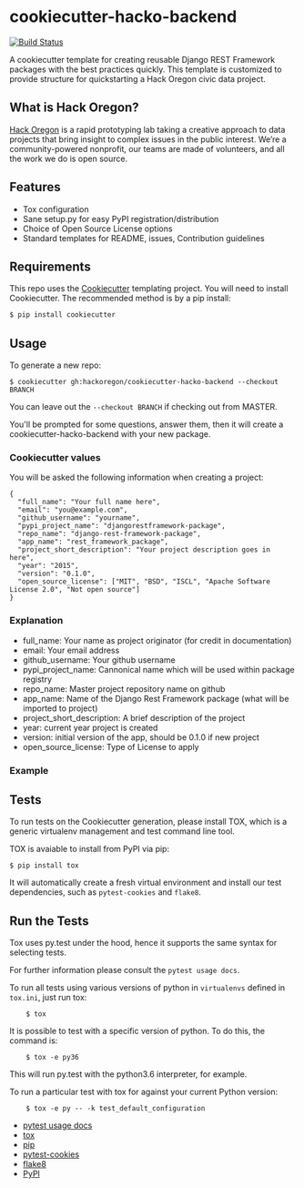 # cookiecutter-hacko-backend

[![Build Status](https://travis-ci.org/hackoregon/cookiecutter-hacko-backend.svg?branch=master)](https://travis-ci.org/hackoregon/cookiecutter-hacko-backend)

A cookiecutter template for creating reusable Django REST Framework packages with the best practices quickly. This template is customized to provide structure for quickstarting a Hack Oregon civic data project.

## What is Hack Oregon?

[Hack Oregon](http://www.hackoregon.org/) is a rapid prototyping lab taking a creative approach to data projects that bring insight to complex issues in the public interest. We’re a community-powered nonprofit, our teams are made of volunteers, and all the work we do is open source.

## Features

- Tox configuration
- Sane setup.py for easy PyPI registration/distribution
- Choice of Open Source License options
- Standard templates for README, issues, Contribution guidelines

## Requirements

This repo uses the [Cookiecutter](https://cookiecutter.readthedocs.io/en/latest/) templating project. You will need to install Cookiecutter. The recommended method is by a pip install:

```bash
$ pip install cookiecutter
```

## Usage

To generate a new repo:

```
$ cookiecutter gh:hackoregon/cookiecutter-hacko-backend --checkout BRANCH
```

You can leave out the `--checkout BRANCH` if checking out from MASTER.

You'll be prompted for some questions, answer them, then it will create a cookiecutter-hacko-backend with your new package.

### Cookiecutter values

You will be asked the following information when creating a project:

```
{
  "full_name": "Your full name here",
  "email": "you@example.com",
  "github_username": "yourname",
  "pypi_project_name": "djangorestframework-package",
  "repo_name": "django-rest-framework-package",
  "app_name": "rest_framework_package",
  "project_short_description": "Your project description goes in here",
  "year": "2015",
  "version": "0.1.0",
  "open_source_license": ["MIT", "BSD", "ISCL", "Apache Software License 2.0", "Not open source"]
}
```

### Explanation

- full_name: Your name as project originator (for credit in documentation)
- email: Your email address
- github_username: Your github username
- pypi_project_name: Cannonical name which will be used within package registry
- repo_name: Master project repository name on github
- app_name: Name of the Django Rest Framework package (what will be imported to project)
- project_short_description: A brief description of the project
- year: current year project is created
- version: initial version of the app, should be 0.1.0 if new project
- open_source_license: Type of License to apply

### Example

## Tests

To run tests on the Cookiecutter generation, please install TOX, which is a generic virtualenv management and test command line tool.

TOX is avaiable to install from PyPI via pip:

```
$ pip install tox
```

It will automatically create a fresh virtual environment and install our test dependencies,
such as `pytest-cookies` and `flake8`.

## Run the Tests

Tox uses py.test under the hood, hence it supports the same syntax for selecting tests.

For further information please consult the `pytest usage docs`.

To run all tests using various versions of python in `virtualenvs` defined in `tox.ini`, just run tox:

```
    $ tox
```

It is possible to test with a specific version of python. To do this, the command
is:

```
    $ tox -e py36
```

This will run py.test with the python3.6 interpreter, for example.

To run a particular test with tox for against your current Python version:

```
    $ tox -e py -- -k test_default_configuration
```

* [pytest usage docs](https://pytest.org/latest/usage.html#specifying-tests-selecting-tests)
* [tox](https://tox.readthedocs.io/en/latest/)
* [pip](https://pypi.python.org/pypi/pip/)
* [pytest-cookies](https://pypi.python.org/pypi/pytest-cookies/)
* [flake8](https://pypi.python.org/pypi/flake8/)
* [PyPI](https://pypi.python.org/pypi)
